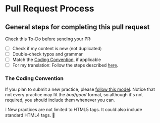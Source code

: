 # Pull Request Process

## General steps for completing this pull request

Check this To-Do before sending your PR:

- [ ] Check if my content is new (not duplicated)
- [ ] Double-check typos and grammar
- [ ] Match the [Coding Convention](#the-coding-convention), if applicable
- [ ] For my translation: Follow the steps described [here](CONTRIBUTING.md#2-translating-the-project).

### The Coding Convention

If you plan to submit a new practice, please [follow this model](https://raw.githubusercontent.com/cezaraugusto/html5-best-practices/master/MODEL.md). Notice that not every practice may fit the _bad/good_ format, so although it's not required, you should include them whenever you can.

:grey_exclamation: New practices are not limited to HTML5 tags. It could also include standard HTML4 tags. :older_man:
